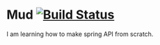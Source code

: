 Mud [![Build Status](https://travis-ci.org/venkateshshukla/mud.svg?branch=master)](https://travis-ci.org/venkateshshukla/mud)
===

I am learning how to make spring API from scratch.
